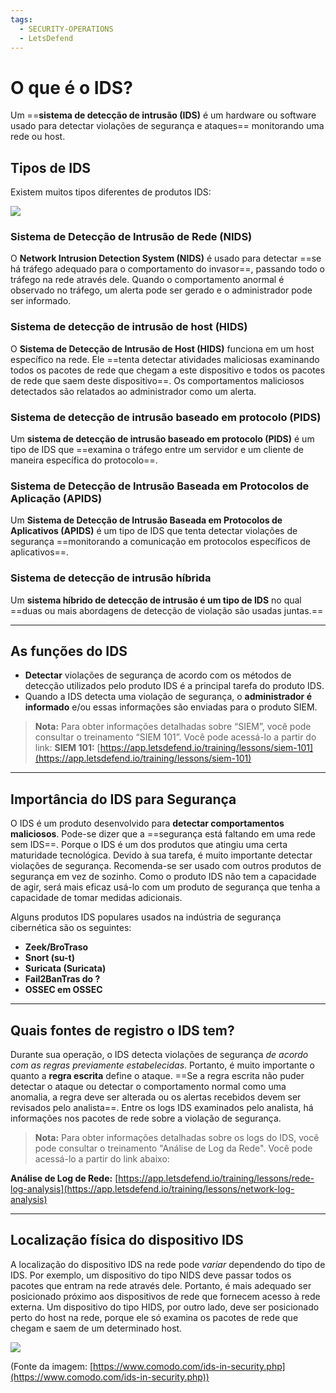 ```yaml
---
tags:
  - SECURITY-OPERATIONS
  - LetsDefend
---
```

# **O que é o IDS?**

Um ==**sistema de detecção de intrusão (IDS)** é um hardware ou software usado para detectar violações de segurança e ataques== monitorando uma rede ou host.
## **Tipos de IDS**

Existem muitos tipos diferentes de produtos IDS:

![](https://letsdefend.io/blog/wp-content/uploads/2023/01/image.png)

### **Sistema de Detecção de Intrusão de Rede (NIDS)**
O **Network Intrusion Detection System (NIDS)** é usado para detectar ==se há tráfego adequado para o comportamento do invasor==, passando todo o tráfego na rede através dele. Quando o comportamento anormal é observado no tráfego, um alerta pode ser gerado e o administrador pode ser informado.

### **Sistema de detecção de intrusão de host (HIDS)**
O **Sistema de Detecção de Intrusão de Host (HIDS)** funciona em um host específico na rede. Ele ==tenta detectar atividades maliciosas examinando todos os pacotes de rede que chegam a este dispositivo e todos os pacotes de rede que saem deste dispositivo==. Os comportamentos maliciosos detectados são relatados ao administrador como um alerta.

### **Sistema de detecção de intrusão baseado em protocolo (PIDS)**
Um **sistema de detecção de intrusão baseado em protocolo (PIDS)** é um tipo de IDS que ==examina o tráfego entre um servidor e um cliente de maneira específica do protocolo==.

### **Sistema de Detecção de Intrusão Baseada em Protocolos de Aplicação (APIDS)**
Um **Sistema de Detecção de Intrusão Baseada em Protocolos de Aplicativos (APIDS)** é um tipo de IDS que tenta detectar violações de segurança ==monitorando a comunicação em protocolos específicos de aplicativos==.

### **Sistema de detecção de intrusão híbrida**
Um **sistema híbrido de detecção de intrusão é um tipo de IDS** no qual ==duas ou mais abordagens de detecção de violação são usadas juntas.==

---
## **As funções do IDS**
- **Detectar** violações de segurança de acordo com os métodos de detecção utilizados pelo produto IDS é a principal tarefa do produto IDS.
- Quando a IDS detecta uma violação de segurança, o **administrador é informado** e/ou essas informações são enviadas para o produto SIEM.
 
>**Nota:** Para obter informações detalhadas sobre “SIEM”, você pode consultar o treinamento “SIEM 101”. Você pode acessá-lo a partir do link: **SIEM 101:** [https://app.letsdefend.io/training/lessons/siem-101](https://app.letsdefend.io/training/lessons/siem-101)

---
## **Importância do IDS para Segurança**

O IDS é um produto desenvolvido para **detectar comportamentos maliciosos**. Pode-se dizer que a ==segurança está faltando em uma rede sem IDS==. Porque o IDS é um dos produtos que atingiu uma certa maturidade tecnológica. Devido à sua tarefa, é muito importante detectar violações de segurança. Recomenda-se ser usado com outros produtos de segurança em vez de sozinho. Como o produto IDS não tem a capacidade de agir, será mais eficaz usá-lo com um produto de segurança que tenha a capacidade de tomar medidas adicionais.

Alguns produtos IDS populares usados na indústria de segurança cibernética são os seguintes:

- **Zeek/BroTraso**
- **Snort (su-t)**
- **Suricata (Suricata)**
- **Fail2BanTras do ?**
- **OSSEC em OSSEC**

---
## **Quais fontes de registro o IDS tem?**

Durante sua operação, o IDS detecta violações de segurança *de acordo com as regras previamente estabelecidas*. Portanto, é muito importante o quanto a **regra escrita** define o ataque. ==Se a regra escrita não puder detectar o ataque ou detectar o comportamento normal como uma anomalia, a regra deve ser alterada ou os alertas recebidos devem ser revisados pelo analista==. Entre os logs IDS examinados pelo analista, há informações nos pacotes de rede sobre a violação de segurança.

>**Nota:** Para obter informações detalhadas sobre os logs do IDS, você pode consultar o treinamento "Análise de Log da Rede". Você pode acessá-lo a partir do link abaixo:

**Análise de Log de Rede:** [https://app.letsdefend.io/training/lessons/rede-log-analysis](https://app.letsdefend.io/training/lessons/network-log-analysis)

---
## **Localização física do dispositivo IDS**

A localização do dispositivo IDS na rede pode *variar* dependendo do tipo de IDS. Por exemplo, um dispositivo do tipo NIDS deve passar todos os pacotes que entram na rede através dele. Portanto, é mais adequado ser posicionado próximo aos dispositivos de rede que fornecem acesso à rede externa. Um dispositivo do tipo HIDS, por outro lado, deve ser posicionado perto do host na rede, porque ele só examina os pacotes de rede que chegam e saem de um determinado host.

![](https://letsdefend.io/blog/wp-content/uploads/2023/01/image-1.png)

(Fonte da imagem: [https://www.comodo.com/ids-in-security.php](https://www.comodo.com/ids-in-security.php))
